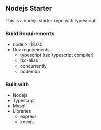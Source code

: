 ## Nodejs Starter

This is a nodejs starter repo with typescript

### Build Requirements

- node >=18.0.0
- Dev requirements
  - typescript (tsc typescript compiler)
  - tsc-alias
  - concurrently
  - nodemon

### Built with

- Nodejs
- Typescript
- Mysql
- Libraries
  - express
  - knexjs
